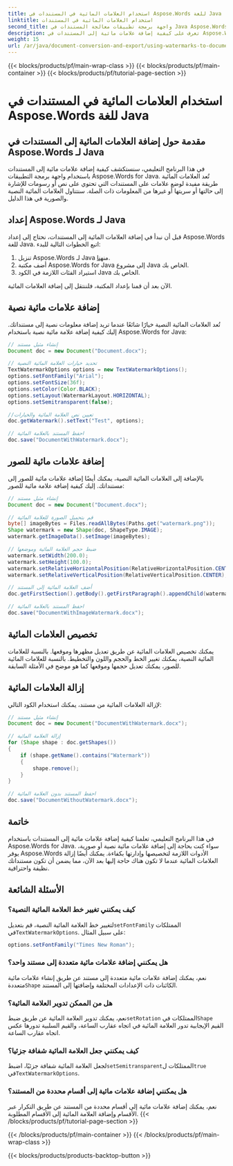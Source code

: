 ```yaml
---
title: استخدام العلامات المائية في المستندات في Aspose.Words للغة Java
linktitle: استخدام العلامات المائية في المستندات
second_title: واجهة برمجة تطبيقات معالجة المستندات في Java Aspose.Words
description: تعرف على كيفية إضافة علامات مائية إلى المستندات في Aspose.Words for Java. قم بتخصيص العلامات المائية النصية والصورية للحصول على مستندات ذات مظهر احترافي.
weight: 15
url: /ar/java/document-conversion-and-export/using-watermarks-to-documents/
---
```


{{< blocks/products/pf/main-wrap-class >}}
{{< blocks/products/pf/main-container >}}
{{< blocks/products/pf/tutorial-page-section >}}

# استخدام العلامات المائية في المستندات في Aspose.Words للغة Java


## مقدمة حول إضافة العلامات المائية إلى المستندات في Aspose.Words لـ Java

في هذا البرنامج التعليمي، سنستكشف كيفية إضافة علامات مائية إلى المستندات باستخدام واجهة برمجة التطبيقات Aspose.Words for Java. تُعد العلامات المائية طريقة مفيدة لوضع علامات على المستندات التي تحتوي على نص أو رسومات للإشارة إلى حالتها أو سريتها أو غيرها من المعلومات ذات الصلة. سنتناول العلامات المائية النصية والصورية في هذا الدليل.

## إعداد Aspose.Words لـ Java

قبل أن نبدأ في إضافة العلامات المائية إلى المستندات، نحتاج إلى إعداد Aspose.Words للغة Java. اتبع الخطوات التالية للبدء:

1.  تنزيل Aspose.Words لـ Java من[هنا](https://releases.aspose.com/words/java/).
2. أضف مكتبة Aspose.Words for Java إلى مشروع Java الخاص بك.
3. استيراد الفئات اللازمة في الكود Java الخاص بك.

الآن بعد أن قمنا بإعداد المكتبة، فلننتقل إلى إضافة العلامات المائية.

## إضافة علامات مائية نصية

تُعد العلامات المائية النصية خيارًا شائعًا عندما تريد إضافة معلومات نصية إلى مستنداتك. إليك كيفية إضافة علامة مائية نصية باستخدام Aspose.Words for Java:

```java
// إنشاء مثيل مستند
Document doc = new Document("Document.docx");

// تحديد خيارات العلامة المائية النصية
TextWatermarkOptions options = new TextWatermarkOptions();
options.setFontFamily("Arial");
options.setFontSize(36f);
options.setColor(Color.BLACK);
options.setLayout(WatermarkLayout.HORIZONTAL);
options.setSemitransparent(false);

//تعيين نص العلامة المائية والخيارات
doc.getWatermark().setText("Test", options);

// احفظ المستند بالعلامة المائية
doc.save("DocumentWithWatermark.docx");
```

## إضافة علامات مائية للصور

بالإضافة إلى العلامات المائية النصية، يمكنك أيضًا إضافة علامات مائية للصور إلى مستنداتك. إليك كيفية إضافة علامة مائية للصور:

```java
// إنشاء مثيل مستند
Document doc = new Document("Document.docx");

// قم بتحميل الصورة للعلامة المائية
byte[] imageBytes = Files.readAllBytes(Paths.get("watermark.png"));
Shape watermark = new Shape(doc, ShapeType.IMAGE);
watermark.getImageData().setImage(imageBytes);

// ضبط حجم العلامة المائية وموضعها
watermark.setWidth(200.0);
watermark.setHeight(100.0);
watermark.setRelativeHorizontalPosition(RelativeHorizontalPosition.CENTER);
watermark.setRelativeVerticalPosition(RelativeVerticalPosition.CENTER);

// أضف العلامة المائية إلى المستند
doc.getFirstSection().getBody().getFirstParagraph().appendChild(watermark);

// احفظ المستند بالعلامة المائية
doc.save("DocumentWithImageWatermark.docx");
```

## تخصيص العلامات المائية

يمكنك تخصيص العلامات المائية عن طريق تعديل مظهرها وموقعها. بالنسبة للعلامات المائية النصية، يمكنك تغيير الخط والحجم واللون والتخطيط. بالنسبة للعلامات المائية للصور، يمكنك تعديل حجمها وموقعها كما هو موضح في الأمثلة السابقة.

## إزالة العلامات المائية

لإزالة العلامات المائية من مستند، يمكنك استخدام الكود التالي:

```java
// إنشاء مثيل مستند
Document doc = new Document("DocumentWithWatermark.docx");

// إزالة العلامة المائية
for (Shape shape : doc.getShapes())
{
    if (shape.getName().contains("Watermark"))
    {
        shape.remove();
    }
}

// احفظ المستند بدون العلامة المائية
doc.save("DocumentWithoutWatermark.docx");
```


## خاتمة

في هذا البرنامج التعليمي، تعلمنا كيفية إضافة علامات مائية إلى المستندات باستخدام Aspose.Words for Java. سواء كنت بحاجة إلى إضافة علامات مائية نصية أو صورية، يوفر Aspose.Words الأدوات اللازمة لتخصيصها وإدارتها بكفاءة. يمكنك أيضًا إزالة العلامات المائية عندما لا تكون هناك حاجة إليها بعد الآن، مما يضمن أن تكون مستنداتك نظيفة واحترافية.

## الأسئلة الشائعة

### كيف يمكنني تغيير خط العلامة المائية النصية؟

 لتغيير خط العلامة المائية النصية، قم بتعديل`setFontFamily` الممتلكات في`TextWatermarkOptions`. على سبيل المثال:

```java
options.setFontFamily("Times New Roman");
```

### هل يمكنني إضافة علامات مائية متعددة إلى مستند واحد؟

 نعم، يمكنك إضافة علامات مائية متعددة إلى مستند عن طريق إنشاء علامات مائية متعددة`Shape` الكائنات ذات الإعدادات المختلفة وإضافتها إلى المستند.

### هل من الممكن تدوير العلامة المائية؟

 نعم، يمكنك تدوير العلامة المائية عن طريق ضبط`setRotation` الممتلكات في`Shape` القيم الإيجابية تدور العلامة المائية في اتجاه عقارب الساعة، والقيم السلبية تدورها عكس اتجاه عقارب الساعة.

### كيف يمكنني جعل العلامة المائية شفافة جزئيا؟

 لجعل العلامة المائية شفافة جزئيًا، اضبط`setSemitransparent`الممتلكات ل`true` في`TextWatermarkOptions`.

### هل يمكنني إضافة علامات مائية إلى أقسام محددة من المستند؟

نعم، يمكنك إضافة علامات مائية إلى أقسام محددة من المستند عن طريق التكرار عبر الأقسام وإضافة العلامة المائية إلى الأقسام المطلوبة.
{{< /blocks/products/pf/tutorial-page-section >}}

{{< /blocks/products/pf/main-container >}}
{{< /blocks/products/pf/main-wrap-class >}}

{{< blocks/products/products-backtop-button >}}
